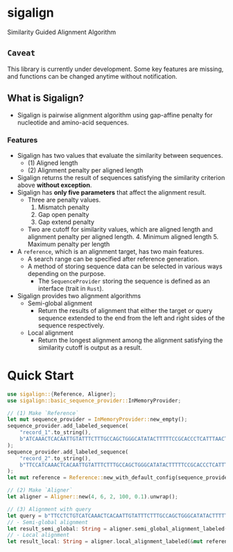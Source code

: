# sigalign
Similarity Guided Alignment Algorithm

## `Caveat`
This library is currently under development. Some key features are missing, and functions can be changed anytime without notification.

## What is Sigalign?
 - Sigalign is pairwise alignment algorithm using gap-affine penalty for nucleotide and amino-acid sequences.
### Features
 - Sigalign has two values that evaluate the similarity between sequences.
   - (1) Aligned length
   - (2) Alignment penalty per aligned length
 - Sigalign returns the result of sequences satisfying the similarity criterion above **without exception**.
 - Sigalign has **only five parameters** that affect the alignment result.
   - Three are penalty values.
     1. Mismatch penalty
     2. Gap open penalty
     3. Gap extend penalty
   - Two are cutoff for similarity values, which are aligned length and alignment penalty per aligned length.
     4. Minimum aligned length
     5. Maximum penalty per length
 - A `reference`, which is an alignment target, has two main features.
   - A search range can be specified after reference generation.
   - A method of storing sequence data can be selected in various ways depending on the purpose.
     - The `SequenceProvider` storing the sequence is defined as an interface (trait in `Rust`).
 - Sigalign provides two alignment algorithms
   - Semi-global alignment
     - Return the results of alignment that either the target or query sequence extended to the end from the left and right sides of the sequence respectively.
   - Local alignment
     - Return the longest alignment among the alignment satisfying the similarity cutoff is output as a result.

# Quick Start
```rust
use sigalign::{Reference, Aligner};
use sigalign::basic_sequence_provider::InMemoryProvider;

// (1) Make `Reference`
let mut sequence_provider = InMemoryProvider::new_empty();
sequence_provider.add_labeled_sequence(
    "record_1".to_string(),
    b"ATCAAACTCACAATTGTATTTCTTTGCCAGCTGGGCATATACTTTTTCCGCACCCTCATTTAACTTCTTGGATAACGGAAGCACACCGATCTTAACCGGAGCAAGTGCCGGATGAAAATGGAAAACGGTTCTTACGTCCGGCTTTTCCTCTGTTCCGATATTTTCCTCATCGTATGCAGCACATAAAAATGCCAGAACCA".to_vec(),
);
sequence_provider.add_labeled_sequence(
    "record_2".to_string(),
    b"TTCCATCAAACTCACAATTGTATTTCTTTGCCAGCTGGGCATATACTTTTTCCGCACCCTCATTTAACTTCTTGGATAACGGAAGCACACCGATCTTAACCGGAGCGTATGCAGCACATAAAAAT".to_vec(),
);
let mut reference = Reference::new_with_default_config(sequence_provider).unwrap();

// (2) Make `Aligner`
let aligner = Aligner::new(4, 6, 2, 100, 0.1).unwrap();

// (3) Alignment with query
let query = b"TTCCTCTGTCATCAAACTCACAATTGTATTTCTTTGCCAGCTGGGCATATACTTTTTCCGCCCCCTCATTTAACTTCTTGGATAACGGAAGCACACCGATCTTAACCGGAGGTGCCGGATGAAAATGGAAAACGGTTCTTACGTCCGGCTTTTCCTCTGTTCCGATATTTTCCTCAT";
// - Semi-global alignment
let result_semi_global: String = aligner.semi_global_alignment_labeled(&mut reference, query).unwrap();
// - Local alignment
let result_local: String = aligner.local_alignment_labeled(&mut reference, query).unwrap();
```